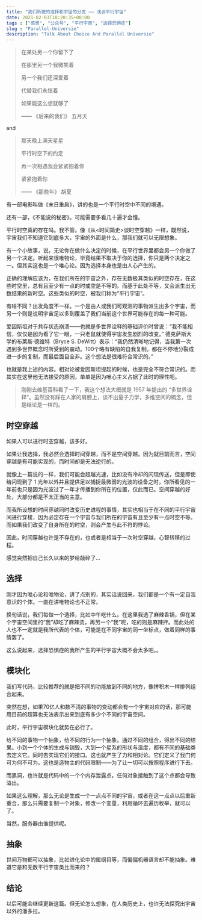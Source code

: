 ```yaml
---
title: "我们所做的选择和宇宙的分支 —— 浅谈平行宇宙"
date: 2021-02-03T18:20:35+08:00
tags : ["感想", "公众号", "平行宇宙", "选择恐惧症"]
slug : "Parallel-Universie"
description: "Talk About Choice And Parallel Universie"
---
```


> 在某处另一个你留下了
>
> 在那里另一个我微笑着
>
> 另一个我们还深爱着
>
> 代替我们永恒着
>
> 如果能这么想就够了
>
> —— 《后来的我们》 五月天

and

> 那天晚上满天星星
>
> 平行时空下的约定
>
> 再一次相遇我会紧紧抱着你
>
> 紧紧抱着你
>
> —— 《那些年》 胡夏

有一部电影叫做《末日重启》，讲的也是一个平行时空中不同的境遇。

还有一部，《不能说的秘密》。可能需要多看几十遍才会懂。

平行时空真的存在吗。我不管。像《从\<时间简史\>谈时空穿越》一样，既然说，宇宙我们不知道它到底多大，宇宙的外面是什么，那我们就可以无限想象。

有一个小故事，说，无论你在做什么决定的时候，在平行世界里都会另一个你做了另一个决定。听起来很唯物论，毕竟结果不取决于你的选择，你只是两个决定之一。但其实这也是一个唯心论。因为选择本身也是由人心产生的。

正确的理解应该为，在我们所在的宇宙之外，存在无数极其类似的时空存在，在这些时空里，总有且至少有一点的时或空是不等的。而基于此处不等，又会派生出无数结果的新时空。这些类似的时空，被我们称为“平行宇宙”。

有啥不同？出发角度不一样。一个是由人或我们可观测的事物派生出多个宇宙，而另一个则是说明宇宙足以多到覆盖了我们当前这个世界可能存在的每一种可能。

爱因斯坦对于共存状态崩溃——也就是多世界诠释的基础评价时曾说：“我不能相信，仅仅是因为看了它一眼，一只老鼠就使得宇宙发生剧烈的改变。” 德克萨斯大学的布莱斯·德维特（Bryce S. DeWitt）表示：“我仍然清晰地记得，当我第一次遇到多世界概念时所受到的震动。100个略有缺陷的自我复制，都在不停地分裂成进一步的复制，而最后面目全非。这个想法是很难符合常识的。”

也就是我上述的内容。相对论被爱因斯坦提起的时候，也是完全不符合常识的。而其实在这里他无法接受的原因，单单是因为唯心主义占据了此时的理性吧。

> 刚刚去维基百科看了一下，我这个想法大概就是 1957 年提出的 “多世界诠释”。虽然没有踩在人家的肩膀上，谈不出量子力学，多维空间的概念，但是结论是一样的。

## 时空穿越

如果人可以进行时空穿越，该多好。

如果让我选择，我必然会选择时间穿越，而不是空间穿越。因为就目前而言，空间穿越是有可能实现的，而时间却是无法逆行的。

就像上一篇说的一样，我们可能会超越光速，比如没有冷却的闪现传送，但是即使给闪现到了 1 光年以外并且提供足以捕捉最微弱的光波的设备之时，你所看见的一年前也只是因为光波过了一年才传播到你所在的位置，仅此而已。空间穿越的好处，大部分都是不太正当的主意。

而我所设想的时间穿越同时改变历史进程的事情，其实也相当于在不同的平行宇宙间进行穿梭，因为必定存在一个宇宙与我们所在的宇宙有且至少有一点时空不等。而如果我们改变了自身所在的时空，则会产生与此不符的悖论。

因此，时间穿越也许是不存在的，也或者是相当于一次时空穿越，心智转移的过程。

感觉突然把自己长久以来的梦给敲碎了…

## 选择

刚才因为唯心论和唯物论，讲了点别的，其实话说回来，我们都是一个有一定自我意识的个体。一直在讲唯物论也不正常。

换句话说，我们每做一个选择，比如中午吃什么。在这里我选了麻辣香锅，但在某个宇宙空间里的“我”却吃了麻辣烫，再另一个“我”呢，吃的则是麻辣拌。而此处的人也不一定就是我所代表的个体，可能是在不同宇宙的同一坐标点，做着同样的事情罢了。

这么说起来，选择恐惧症的我所产生的平行宇宙大概不会太多吧。。

## 模块化

我们写代码，比较推荐的就是把不同的功能放到不同的地方，像拼积木一样排列组合起来。

突然在想，如果70亿人和数不清的事物的变动都会有一个宇宙对应的话，那可能用目前的超算也无法表示出来到底有多少个不同的宇宙空间。

此时，平行宇宙模块化就势在必行了。

给不同的事物一个抽象，给不同的行为一个抽象。通过不同的组合，得出不同的结果。小到一个个体的生成与销毁，大到一个星系的形状与温度，都有不同的基础类去定义它。同时去实现它们的接口。这也就产生了力和相对论。它们定义了我门何可为何不可为。这也是造物主的代码限制——为了让一切可以按照程序进行下去。

而黑洞，也许就是代码中的一个个内存泄露点。任何对象接触到了这个点都会导致溢出。

如果这么理解，那么无论是生成一个一点点不同的宇宙，或者在这一点点以后重新重合，那么只需要复制一个对象，修改一个变量，利用循环去遍历枚举，就可以了。

当然，服务器由谁提供呢。

## 抽象

世间万物都可以抽象，比如进化论中的属纲目等，而偏偏机器语言却不能抽象。难道它是和无数平行宇宙类比而来的？

## 结论

以后可能会继续更新这篇。但无论怎么想象，在人类历史上，也许无法探究出宇宙以外的潘多拉。
